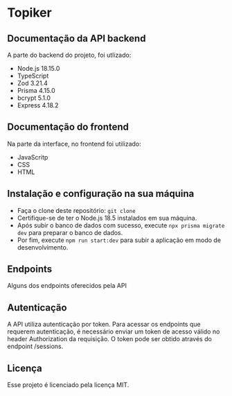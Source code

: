 # Topiker

## Documentação da API backend

A parte do backend do projeto, foi utlizado:

- Node.js 18.15.0
- TypeScript
- Zod 3.21.4
- Prisma 4.15.0
- bcrypt 5.1.0
- Express 4.18.2

## Documentação do frontend
Na parte da interface, no frontend foi utilizado:

- JavaScritp
- CSS
- HTML

## Instalação e configuração na sua máquina

- Faça o clone deste repositório: `git clone`
- Certifique-se de ter o Node.js 18.5 instalados em sua máquina.
- Após subir o banco de dados com sucesso, execute `npx prisma migrate dev` para preparar o banco de dados.
- Por fim, execute `npm run start:dev` para subir a aplicação em modo de desenvolvimento.

## Endpoints

Alguns dos endpoints oferecidos pela API

## Autenticação

A API utiliza autenticação por token. Para acessar os endpoints que requerem autenticação, é necessário enviar um token de acesso válido no header Authorization da requisição. O token pode ser obtido através do endpoint /sessions.

## Licença

Esse projeto é licenciado pela licença MIT.
